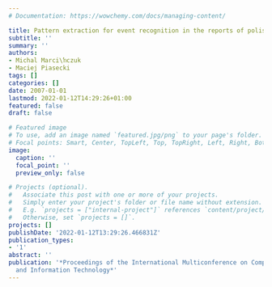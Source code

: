 ```yaml
---
# Documentation: https://wowchemy.com/docs/managing-content/

title: Pattern extraction for event recognition in the reports of polish stockholders
subtitle: ''
summary: ''
authors:
- Michal Marci\ŉczuk
- Maciej Piasecki
tags: []
categories: []
date: 2007-01-01
lastmod: 2022-01-12T14:29:26+01:00
featured: false
draft: false

# Featured image
# To use, add an image named `featured.jpg/png` to your page's folder.
# Focal points: Smart, Center, TopLeft, Top, TopRight, Left, Right, BottomLeft, Bottom, BottomRight.
image:
  caption: ''
  focal_point: ''
  preview_only: false

# Projects (optional).
#   Associate this post with one or more of your projects.
#   Simply enter your project's folder or file name without extension.
#   E.g. `projects = ["internal-project"]` references `content/project/deep-learning/index.md`.
#   Otherwise, set `projects = []`.
projects: []
publishDate: '2022-01-12T13:29:26.466831Z'
publication_types:
- '1'
abstract: ''
publication: '*Proceedings of the International Multiconference on Computer Science
  and Information Technology*'
---
```

